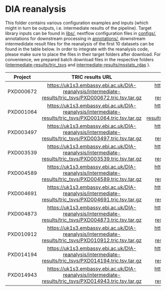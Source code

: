 # DIA reanalysis

This folder contains various configuration examples and inputs (which might in turn be outputs, i.e. intermediate results of the pipeline).
Target library inputs can be found in [libs/](libs/), 
nextflow configuration files in [configs/](configs/), 
annotations for downstream processing in [annotations/](annotations/), 
downstream intermedidate result files for the reanalysis of the first 10 datasets can be found in the table below. 
In order to integrate with the reanalysis code, please make sure to place the files in their target folders after download. 
For convenience, we prepared batch download files in the respective folders ([intermediate-results/tric_tsvs](intermediate-results/tric_tsvs) and [intermediate-results/msstats_rdas](intermediate-results/msstats_rdas) ).

 | Project | TRIC results URL | MSstats results URL |
 |----------|:-------------------:|:------------------------:|
 | PXD000672 | https://uk1s3.embassy.ebi.ac.uk/DIA-reanalysis/intermediate-results/tric_tsvs/PXD000672.tric.tsv.tar.gz | https://uk1s3.embassy.ebi.ac.uk/DIA-reanalysis/intermediate-results/msstats_rdas/PXD000672.rda              | 
 | PXD001064 | https://uk1s3.embassy.ebi.ac.uk/DIA-reanalysis/intermediate-results/tric_tsvs/PXD001064.tric.tsv.tar.gz | https://uk1s3.embassy.ebi.ac.uk/DIA-reanalysis/intermediate-results/msstats_rdas/PXD001064_serum.rda   | 
 | PXD003497 | https://uk1s3.embassy.ebi.ac.uk/DIA-reanalysis/intermediate-results/tric_tsvs/PXD003497.tric.tsv.tar.gz | https://uk1s3.embassy.ebi.ac.uk/DIA-reanalysis/intermediate-results/msstats_rdas/PXD003497.rda              | 
 | PXD003539 | https://uk1s3.embassy.ebi.ac.uk/DIA-reanalysis/intermediate-results/tric_tsvs/PXD003539.tric.tsv.tar.gz | https://uk1s3.embassy.ebi.ac.uk/DIA-reanalysis/intermediate-results/msstats_rdas/PXD003539.rda              | 
 | PXD004589 | https://uk1s3.embassy.ebi.ac.uk/DIA-reanalysis/intermediate-results/tric_tsvs/PXD004589.tric.tsv.tar.gz | https://uk1s3.embassy.ebi.ac.uk/DIA-reanalysis/intermediate-results/msstats_rdas/PXD004589.rda              | 
 | PXD004691 | https://uk1s3.embassy.ebi.ac.uk/DIA-reanalysis/intermediate-results/tric_tsvs/PXD004691.tric.tsv.tar.gz | https://uk1s3.embassy.ebi.ac.uk/DIA-reanalysis/intermediate-results/msstats_rdas/PXD004691.rda              | 
 | PXD004873 | https://uk1s3.embassy.ebi.ac.uk/DIA-reanalysis/intermediate-results/tric_tsvs/PXD004873.tric.tsv.tar.gz | https://uk1s3.embassy.ebi.ac.uk/DIA-reanalysis/intermediate-results/msstats_rdas/PXD004873.rda              | 
 | PXD010912 | https://uk1s3.embassy.ebi.ac.uk/DIA-reanalysis/intermediate-results/tric_tsvs/PXD010912.tric.tsv.tar.gz | https://uk1s3.embassy.ebi.ac.uk/DIA-reanalysis/intermediate-results/msstats_rdas/PXD010912.rda              | 
 | PXD014194 | https://uk1s3.embassy.ebi.ac.uk/DIA-reanalysis/intermediate-results/tric_tsvs/PXD014194.tric.tsv.tar.gz | https://uk1s3.embassy.ebi.ac.uk/DIA-reanalysis/intermediate-results/msstats_rdas/PXD014194.rda              | 
 | PXD014943 | https://uk1s3.embassy.ebi.ac.uk/DIA-reanalysis/intermediate-results/tric_tsvs/PXD014943.tric.tsv.tar.gz | https://uk1s3.embassy.ebi.ac.uk/DIA-reanalysis/intermediate-results/msstats_rdas/PXD014943.rda              | 

